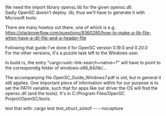We need the import library opensc.lib for the given opensc.dll.  
Sadly OpenSC doesn't deploy .lib, thus we'll have to generate it with Microsoft tools:

There are many howtos out there, one of which is e.g.  
https://stackoverflow.com/questions/9360280/how-to-make-a-lib-file-when-have-a-dll-file-and-a-header-file

Following that guide I've done it for OpenSC version 0.19.0 and 0.20.0  
For the other versions, it's a puzzle task left to the Windows user.

In build.rs, the entry "cargo:rustc-link-search=native=?" will have to point to the correspondig folder
of windows-x86_64/lib/...

The accompanying file OpenSC_Guide_Windows7.pdf is old, but in general it still applies.
One important piece of information within for our purpose is to set the PATH variable,
such that for apps like our driver the OS will find the opensc.dll (and the tools): It's in C:/Program Files/OpenSC Project/OpenSC/tools.

test that with:
cargo test test_struct_sizeof -- --nocapture
